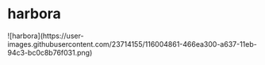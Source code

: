 # harbora
<div style="align: center">
![harbora](https://user-images.githubusercontent.com/23714155/116004861-466ea300-a637-11eb-94c3-bc0c8b76f031.png)
</div>
